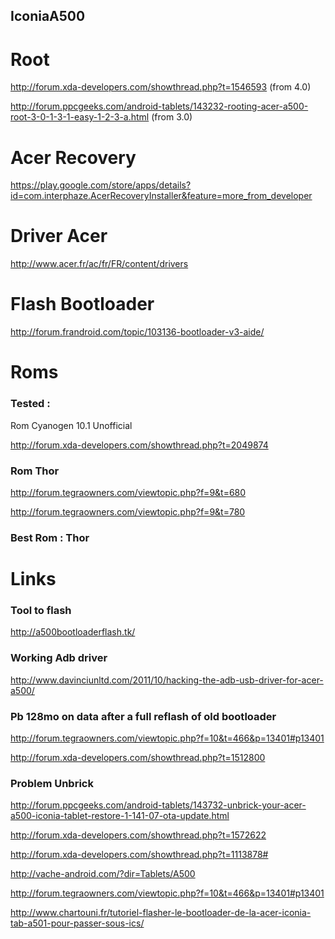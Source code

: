 IconiaA500
----------

Root
====
http://forum.xda-developers.com/showthread.php?t=1546593 (from 4.0)

http://forum.ppcgeeks.com/android-tablets/143232-rooting-acer-a500-root-3-0-1-3-1-easy-1-2-3-a.html (from 3.0)

Acer Recovery
=============
https://play.google.com/store/apps/details?id=com.interphaze.AcerRecoveryInstaller&feature=more_from_developer

Driver Acer
===========
http://www.acer.fr/ac/fr/FR/content/drivers

Flash Bootloader
================
http://forum.frandroid.com/topic/103136-bootloader-v3-aide/

Roms
====

### Tested :

Rom Cyanogen 10.1 Unofficial

http://forum.xda-developers.com/showthread.php?t=2049874

### Rom Thor

http://forum.tegraowners.com/viewtopic.php?f=9&t=680

http://forum.tegraowners.com/viewtopic.php?f=9&t=780

### Best Rom : Thor


Links
=====

### Tool to flash

http://a500bootloaderflash.tk/

### Working Adb driver

http://www.davinciunltd.com/2011/10/hacking-the-adb-usb-driver-for-acer-a500/

### Pb 128mo on data after a full reflash of old bootloader

http://forum.tegraowners.com/viewtopic.php?f=10&t=466&p=13401#p13401

http://forum.xda-developers.com/showthread.php?t=1512800

### Problem Unbrick

http://forum.ppcgeeks.com/android-tablets/143732-unbrick-your-acer-a500-iconia-tablet-restore-1-141-07-ota-update.html

http://forum.xda-developers.com/showthread.php?t=1572622

http://forum.xda-developers.com/showthread.php?t=1113878#

http://vache-android.com/?dir=Tablets/A500

http://forum.tegraowners.com/viewtopic.php?f=10&t=466&p=13401#p13401

http://www.chartouni.fr/tutoriel-flasher-le-bootloader-de-la-acer-iconia-tab-a501-pour-passer-sous-ics/
